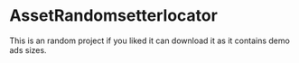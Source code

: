 # AssetRandomsetterlocator
This is an random project if you liked it can download it as it contains demo ads sizes.

